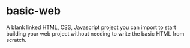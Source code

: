 # basic-web
A blank linked HTML, CSS, Javascript project you can import to start building your web project without needing to write the basic HTML from scratch. 
